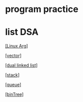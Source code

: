 # program practice


# list DSA

[[Linux Arg]](./cpp/linux/LinuxArg.cpp)

[[vector]](./cpp/linux/vector)

[[dual linked list]](./cpp/linux/list)

[[stack]](./cpp/linux/stack)

[[queue]](./cpp/linux/queue)

[[binTree]](./cpp/linux/binTree)
